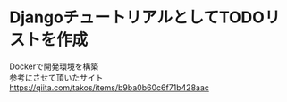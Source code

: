 # DjangoチュートリアルとしてTODOリストを作成<br>

Dockerで開発環境を構築<br>
参考にさせて頂いたサイト
https://qiita.com/takos/items/b9ba0b60c6f71b428aac
